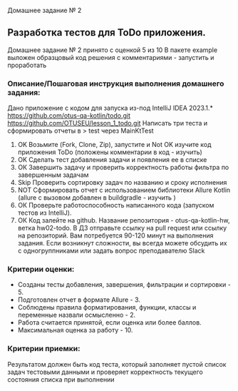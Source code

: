Домашнее задание № 2 
## Разработка тестов для ToDo приложения.
Домашнее задание № 2  принято с оценкой 5 из 10
В пакете example выложен образцовый код решения с комментариями - запустить и проработать
### Описание/Пошаговая инструкция выполнения домашнего задания:
Дано приложение с кодом для запуска из-под IntelliJ IDEA 2023.1.*
https://github.com/otus-qa-kotlin/todo.git
https://github.com/OTUSEU/lesson_1_todo.git
Написать три теста и сформировать отчеты в > test через MainKtTest

1. OK Возьмите (Fork, Clone, Zip), запустите и Not OK изучите код приложения ToDo (положены комментарии в код - изучить)
2. OK Сделать тест добавления задачи и появления ее в списке 
3. ОК Завершить задачу и проверить корректность работы фильтра по завершенным задачам
4. Skip Проверить сортировку задач по названию и сроку исполнения
5. NOT Сформировать отчет с использованием библиотеки Allure Kotlin (allure с вызовом добавлен в buildgradle - изучить )
6. ОК Проверьте работоспособность написанного кода (запуском тестов из IntelliJ).
7. ОК Код залейте на github. Название репозитория - otus-qa-kotlin-hw, ветка hw02-todo.
   В ДЗ отправьте ссылку на pull request или ссылку на репозиторий.
   Вам потребуется 90-120 минут на выполнения задания.
   Если возникнут сложности, вы всегда можете обсудить их с одногруппниками или задать вопрос преподавателю Slack

### Критерии оценки:
* Созданы тесты добавления, завершения, фильтрации и сортировки - 5.
* Подготовлен отчет в формате Allure - 3.
* Соблюдены правила форматирования, функции, классы и переменные назвали осмысленно - 2.
* Работа считается принятой, если оценка или более баллов.
* Максимальная оценка за работу - 10.
      
### Критерии приемки:
Результатом должен быть код теста, который заполняет пустой список задач тестовыми данными
и проверяет корректность текущего состояния списка при выполнении

